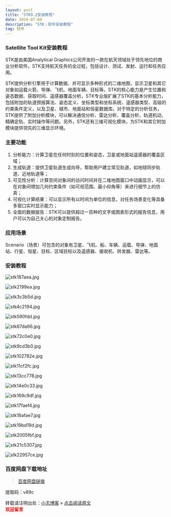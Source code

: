 ```yaml
---
layout: post
title: "STK9.2安装教程"
date: 2019-07-04
description: "STK；软件安装教程"
tag: 软件
---
```


### Satellite Tool Kit安装教程

STK是由美国Analytical Graphics公司开发的一款在航天领域处于领先地位的商业分析软件。STK支持航天任务的全过程，包括设计、测试、发射、运行和任务应用。

STK提供分析引擎用于计算数据、并可显示多种形式的二维地图，显示卫星和其它对象如运载火箭、导弹、飞机、地面车辆、目标等。STK的核心能力是产生位置和姿态数据、获取时间、遥感器覆盖分析。STK专业版扩展了STK的基本分析能力，包括附加的轨道预报算法、姿态定义、坐标类型和坐标系统、遥感器类型、高级的约束条件定义，以及卫星、城市、地面站和恒星数据库。对于特定的分析任务，STK提供了附加分析模块，可以解决通信分析、雷达分析、覆盖分析、轨道机动、精确定轨、实时操作等问题。另外，STK还有三维可视化模块，为STK和其它附加模块提供领先的三维显示环境。

### 主要功能

1. 分析能力：计算卫星在任何时刻的位置和姿态，卫星或地面站遥感器的覆盖区域；
2. 生成轨道：提供卫星轨道生成向导，帮助用户建立常见轨道，如地球同步轨道、近地轨道等；
3. 可见性分析：计算空间对象间的访问时间并在二维地图窗口中动画显示，可以在对象间增加几何约束条件（如可视范围、最小仰角等）来进行细节上的仿真；
4. 可视化计算结果：可以显示所有以时间为单位的信息，对任务场景变化等具备多窗口实时显示能力；
5. 全面的数据报告：STK可以提供超过一百种的文字或图表形式的报告信息，用户可以为自己关心的对象定制报告。

### 应用场景

Scenario（场景）可包含的对象有卫星、飞机、船、车辆、运载、导弹、地面站、行星、恒星、目标、区域目标以及遥感器、接收机、转发器、雷达等。

### 安装教程

![stk187aea.jpg](https://miao.su/images/2019/07/03/stk187aea.jpg)

![stk2199ea.jpg](https://miao.su/images/2019/07/03/stk2199ea.jpg)

![stk3c3b5d.jpg](https://miao.su/images/2019/07/03/stk3c3b5d.jpg)

![stk4c2194.jpg](https://miao.su/images/2019/07/03/stk4c2194.jpg)

![stk590fdd.jpg](https://miao.su/images/2019/07/03/stk590fdd.jpg)

![stk67da66.jpg](https://miao.su/images/2019/07/03/stk67da66.jpg)

![stk72c0e0.jpg](https://miao.su/images/2019/07/03/stk72c0e0.jpg)

![stk9cd3b0.jpg](https://miao.su/images/2019/07/03/stk9cd3b0.jpg)

![stk102782e.jpg](https://miao.su/images/2019/07/03/stk102782e.jpg)

![stk11cf2fc.jpg](https://miao.su/images/2019/07/03/stk11cf2fc.jpg)

![stk13cc778.jpg](https://miao.su/images/2019/07/03/stk13cc778.jpg)

![stk14e0c33.jpg](https://miao.su/images/2019/07/03/stk14e0c33.jpg)

![stk169c9df.jpg](https://miao.su/images/2019/07/03/stk169c9df.jpg)

![stk17faef4.jpg](https://miao.su/images/2019/07/03/stk17faef4.jpg)

![stk18afae7.jpg](https://miao.su/images/2019/07/03/stk18afae7.jpg)

![stk19bd19d.jpg](https://miao.su/images/2019/07/03/stk19bd19d.jpg)

![stk2005fbf.jpg](https://miao.su/images/2019/07/03/stk2005fbf.jpg)

![stk21c5307.jpg](https://miao.su/images/2019/07/03/stk21c5307.jpg)

![stk22957ce.jpg](https://miao.su/images/2019/07/03/stk22957ce.jpg)




### 百度网盘下载地址

>[百度网盘链接](https://pan.baidu.com/s/1axUM1nFwlyovepizZQVH-g)

提取码：v89c



转载请注明出处：[小志博客](http://xiaozhi-chen.github.io) » [点击阅读原文](https://xiaozhi-chen.github.io/2019/07/STK9.2%E7%A0%B4%E8%A7%A3%E7%89%88%E4%BB%A5%E5%8F%8A%E5%AE%89%E8%A3%85%E6%95%99%E7%A8%8B/)  
<font face="黑体" color="red">**欢迎留言**</font>
